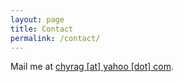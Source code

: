 ```yaml
---
layout: page
title: Contact
permalink: /contact/
---
```


Mail me at [chyrag [at] yahoo [dot] com](mailto:chyrag[at]yahoo[dot]com).
